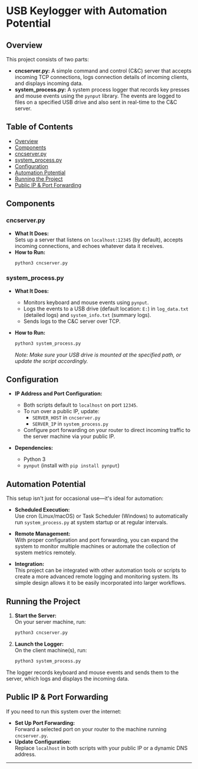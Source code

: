 # USB Keylogger with Automation Potential  

## Overview  

This project consists of two parts:  

- **cncserver.py:** A simple command and control (C&C) server that accepts incoming TCP connections, logs connection details of incoming clients, and displays incoming data.  
- **system_process.py:** A system process logger that records key presses and mouse events using the `pynput` library. The events are logged to files on a specified USB drive and also sent in real-time to the C&C server.  

## Table of Contents  

- [Overview](#overview)  
- [Components](#components)  
- [cncserver.py](#cncserverpy)  
- [system_process.py](#system_processpy)  
- [Configuration](#configuration)  
- [Automation Potential](#automation-potential)  
- [Running the Project](#running-the-project)  
- [Public IP & Port Forwarding](#public-ip--port-forwarding)  

## Components  

### cncserver.py  

- **What It Does:**  
  Sets up a server that listens on `localhost:12345` (by default), accepts incoming connections, and echoes whatever data it receives.  
- **How to Run:**  
  ```bash  
  python3 cncserver.py  
  ```  

### system_process.py  

- **What It Does:**  
  - Monitors keyboard and mouse events using `pynput`.  
  - Logs the events to a USB drive (default location: `E:`) in `log_data.txt` (detailed logs) and `system_info.txt` (summary logs).  
  - Sends logs to the C&C server over TCP.  

- **How to Run:**  
  ```bash  
  python3 system_process.py  
  ```  
  _Note: Make sure your USB drive is mounted at the specified path, or update the script accordingly._  

## Configuration  

- **IP Address and Port Configuration:**  
  - Both scripts default to `localhost` on port `12345`.  
  - To run over a public IP, update:  
    - `SERVER_HOST` in `cncserver.py`  
    - `SERVER_IP` in `system_process.py`  
  - Configure port forwarding on your router to direct incoming traffic to the server machine via your public IP.  

- **Dependencies:**  
  - Python 3  
  - `pynput` (install with `pip install pynput`)  

## Automation Potential  

This setup isn't just for occasional use—it's ideal for automation:  

- **Scheduled Execution:**  
  Use cron (Linux/macOS) or Task Scheduler (Windows) to automatically run `system_process.py` at system startup or at regular intervals.  

- **Remote Management:**  
  With proper configuration and port forwarding, you can expand the system to monitor multiple machines or automate the collection of system metrics remotely.  

- **Integration:**  
  This project can be integrated with other automation tools or scripts to create a more advanced remote logging and monitoring system. Its simple design allows it to be easily incorporated into larger workflows.  

## Running the Project  

1. **Start the Server:**  
   On your server machine, run:  
   ```bash  
   python3 cncserver.py  
   ```  

2. **Launch the Logger:**  
   On the client machine(s), run:  
   ```bash  
   python3 system_process.py  
   ```  

The logger records keyboard and mouse events and sends them to the server, which logs and displays the incoming data.  

## Public IP & Port Forwarding  

If you need to run this system over the internet:  
- **Set Up Port Forwarding:**  
  Forward a selected port on your router to the machine running `cncserver.py`.  
- **Update Configuration:**  
  Replace `localhost` in both scripts with your public IP or a dynamic DNS address.  

---
